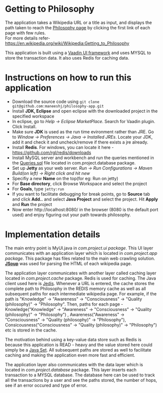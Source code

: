Getting to Philosophy
==============

The application takes a Wikipedia URL or a title as input, and displays the path taken to reach the [Philosophy page](https://en.wikipedia.org/wiki/Philosophy) by clicking the first link of each page with few rules. <br>
For more details refer-https://en.wikipedia.org/wiki/Wikipedia:Getting_to_Philosophy

This application is built using a [Vaadin UI framework](https://vaadin.com/home) and uses MYSQL to store the transaction data.
It also uses Redis for caching data.

Instructions on how to run this application
========
* Download the source code using `git clone git@github.com:maneeshj/philosophy-app.git`<br>
* Install **JDK, Eclipse** and open eclipse with the downloaded project in the specified workspace<br>
* In eclipse, go to *Help -> Eclipse MarketPlace*. Search for Vaadin plugin. Click Install.<br>
* Make sure **JDK** is used as the run time evironment rather than JRE. Go to *Window -> Preferences -> Java -> Installed JREs*. Locate your JDK, add it and check it and uncheck/remove if there exists a jre already.<br>
* Install **Redis**. For windows, you can locate it here - https://github.com/rgl/redis/downloads<br>
* Install MySQL server and workbench and run the queries mentioned in the [Queries.sql](https://github.com/maneeshj/philosophy-app/blob/master/src/main/java/com/project/database/Queries.sql) file located in com.project.database package. <br>
* Set up **Jetty** as your web server. *Run -> Run Configurations -> Maven Build(on left) -> Right click and hit new*<br>
 * Specifiy a new **Name** on the top(for eg: Run on jetty) 
 * For **Base directory**, click Browse Workspace and select the project
 * For **Goals**, type `jetty:run`
 * If you want to facilitate debugging for break points, go to **Source** tab and click **Add..** and select **Java Project** and  select the project. Hit **Apply** and **Run** the project <br>
* Now enter http://localhost:8080/ in the browser (8080 is the default port used) and enjoy figuring out your path towards philosophy.
 
Implementation details
==============
The main entry point is MyUI.java in *com.project.ui package*. This UI layer communicates with an application layer which is located in *com.project.app package*. This package has files related to the main web crawling solution. [**JSoup**](https://jsoup.org/) was used for parsing the HTML of each wikipedia page. <br>

The application layer communicates with another layer called caching layer located in *com.project.cache* package. Redis is used for caching. The Java client used here is [Jedis](https://github.com/xetorthio/jedis). Whenever a URL is entered, the cache stores the complete path to Philosophy in the REDIS memory cache as well as all subsequent paths for each intermediate wikipedia page. For example, if the path is "Knowledge" -> "Awareness" -> "Consciousness" -> "Quality (philosophy)" -> "Philosophy". Then, paths for each page - Knowledge("Knowledge" -> "Awareness" -> "Consciousness" -> "Quality (philosophy)" -> "Philosophy") , Awareness("Awareness" -> "Consciousness" -> "Quality (philosophy)" -> "Philosophy"), Consicousness("Consciousness" -> "Quality (philosophy)" -> "Philosophy") etc is stored in the cache.<br>

The motivation behind using a key-value data store such as Redis is because this application is READ - heavy and the value stored here could simply be a [Java Set](https://docs.oracle.com/javase/7/docs/api/java/util/Set.html). All subsequent paths are stored as well to facilitate caching and making the application even more fast and efficient. <br>

The application layer also communicates with the data layer which is located in *com.project.database*  package. This layer inserts each transaction to a MYSQL database. The database here can be used to track all the transactions by a user and see the paths stored, the number of hops, see if an error occured and type of error.

